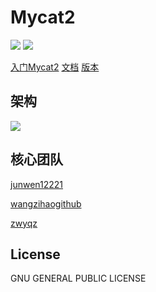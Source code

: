 # Mycat2

![](https://github.com/MyCATApache/Mycat2/workflows/Java%20CI%20-%20Mycat2%20Main/badge.svg)
![](https://github.com/MyCATApache/Mycat2/workflows/Java%20CI%20-%20Mycat2%20Dev/badge.svg)


[入门Mycat2](https://github.com/MyCATApache/Mycat2/wiki/%5B%E7%AE%80%E4%BB%8B%5D%E5%85%A5%E9%97%A8Mycat2)
[文档](https://github.com/MyCATApache/Mycat2/wiki)
[版本](http://dl.mycat.org.cn/2.0/1.13-release/)



## 架构

![](https://raw.githubusercontent.com/wiki/MyCATApache/Mycat2/img/stack.png)

## 核心团队

[junwen12221](https://github.com/junwen12221)

[wangzihaogithub](https://github.com/wangzihaogithub)

[zwyqz](https://github.com/zwyqz)



## License

GNU GENERAL PUBLIC LICENSE
